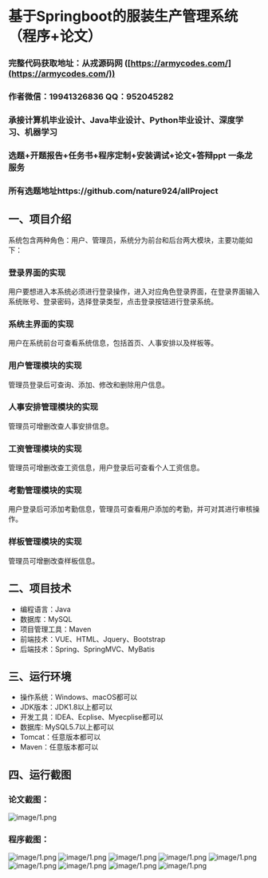 基于Springboot的服装生产管理系统（程序+论文）
=
### 完整代码获取地址：从戎源码网 ([https://armycodes.com/](https://armycodes.com/))
### 作者微信：19941326836  QQ：952045282 
### 承接计算机毕业设计、Java毕业设计、Python毕业设计、深度学习、机器学习
### 选题+开题报告+任务书+程序定制+安装调试+论文+答辩ppt 一条龙服务
### 所有选题地址https://github.com/nature924/allProject

一、项目介绍
---
系统包含两种角色：用户、管理员，系统分为前台和后台两大模块，主要功能如下：

### 登录界面的实现
用户要想进入本系统必须进行登录操作，进入对应角色登录界面，在登录界面输入系统账号、登录密码，选择登录类型，点击登录按钮进行登录系统。

### 系统主界面的实现
用户在系统前台可查看系统信息，包括首页、人事安排以及样板等。

### 用户管理模块的实现
管理员登录后可查询、添加、修改和删除用户信息。

### 人事安排管理模块的实现
管理员可增删改查人事安排信息。

### 工资管理模块的实现
管理员可增删改查工资信息，用户登录后可查看个人工资信息。

### 考勤管理模块的实现
用户登录后可添加考勤信息，管理员可查看用户添加的考勤，并可对其进行审核操作。

### 样板管理模块的实现
管理员可增删改查样板信息。




二、项目技术
---
- 编程语言：Java
- 数据库：MySQL
- 项目管理工具：Maven
- 前端技术：VUE、HTML、Jquery、Bootstrap
- 后端技术：Spring、SpringMVC、MyBatis

三、运行环境
---
- 操作系统：Windows、macOS都可以
- JDK版本：JDK1.8以上都可以
- 开发工具：IDEA、Ecplise、Myecplise都可以
- 数据库: MySQL5.7以上都可以
- Tomcat：任意版本都可以
- Maven：任意版本都可以

四、运行截图
---
### 论文截图：
![image/1.png](limage/1.png)

### 程序截图：
![image/1.png](image/1.png)
![image/1.png](image/2.png)
![image/1.png](image/3.png)
![image/1.png](image/4.png)
![image/1.png](image/5.png)
![image/1.png](image/6.png)
![image/1.png](image/7.png)
![image/1.png](image/8.png)
![image/1.png](image/9.png)


